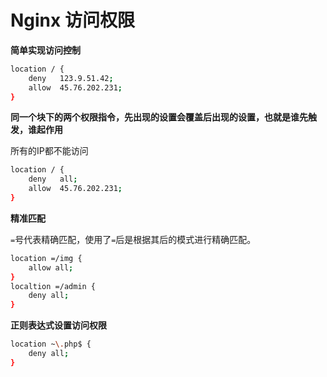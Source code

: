 # Nginx 访问权限

**简单实现访问控制**

```bash
location / {
	deny   123.9.51.42;
	allow  45.76.202.231;
}
```



**同一个块下的两个权限指令，先出现的设置会覆盖后出现的设置，也就是谁先触发，谁起作用**

所有的IP都不能访问

```bash
location / {
	deny   all;
	allow  45.76.202.231;
}
```



**精准匹配**

`=`号代表精确匹配，使用了`=`后是根据其后的模式进行精确匹配。

```bash
location =/img {
    allow all;
}
localtion =/admin {
    deny all;
}
```



**正则表达式设置访问权限**

```bash
location ~\.php$ {
	deny all;
}
```

